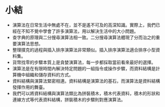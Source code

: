 # 小結

- 演算法在日常生活中無處不在，並不是遙不可及的高深知識。實際上，我們已經在不知不覺中學會了許多演算法，用以解決生活中的大小問題。
- 查字典的原理與二分搜尋演算法相一致。二分搜尋演算法體現了分而治之的重要演算法思想。
- 整理撲克的過程與插入排序演算法非常類似。插入排序演算法適合排序小型資料集。
- 貨幣找零的步驟本質上是貪婪演算法，每一步都採取當前看來最好的選擇。
- 演算法是在有限時間內解決特定問題的一組指令或操作步驟，而資料結構是計算機中組織和儲存資料的方式。
- 資料結構與演算法緊密相連。資料結構是演算法的基石，而演算法是資料結構發揮作用的舞臺。
- 我們可以將資料結構與演算法類比為拼裝積木，積木代表資料，積木的形狀和連線方式等代表資料結構，拼裝積木的步驟則對應演算法。
